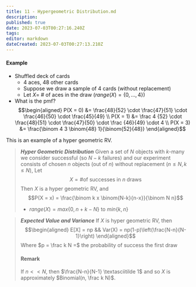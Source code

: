 ```yaml
---
title: 11 - Hypergeometric Distribution.md
description: 
published: true
date: 2023-07-03T00:27:16.240Z
tags: 
editor: markdown
dateCreated: 2023-07-03T00:27:13.210Z
---
```


#### Example
- Shuffled deck of cards
	- 4 aces, 48 other cards
	- Suppose we draw a sample of 4 cards (without replacement)
	- Let $X =$ # of aces in the draw ($range(X) = \{0, \dots, 4\}$)
- What is the pmf?
$$\begin{aligned}
	P(X = 0) &= \frac{48}{52} \cdot \frac{47}{51} \cdot \frac{46}{50} \cdot \frac{45}{49} \\
	P(X = 1) &= \frac 4 {52} \cdot \frac{48}{51} \cdot \frac{47}{50} \cdot \frac {46}{49} \cdot 4 \\
	P(X = 3) &= \frac{\binom 4 3 \binom{48} 1}{\binom{52}{48}}
\end{aligned}$$

This is an example of a hyper geometric RV.
> ***Hyper Geometric Distribution***
> Given a set of $N$ objects with $k$-many we consider successful (so $N-k$ failures) and our experiment consists of chosen $n$ objects (out of $n$) without replacement $(n \le N, k \le N)$, Let
> $$X = \text{\# of successes in $n$ draws}$$
> Then $X$ is a hyper geometric RV, and
> $$P(X = x) = \frac{\binom k x \binom{N-k}{n-x}}{\binom N n}$$
> 
> - $range(X) = max\{0, n+k - N\}$ to $min\{k, n\}$

> ***Expected Value and Variance***
> If $X$ is hyper geometric RV, then
> $$\begin{aligned}
> 	E[X] = np && Var(X) = np(1-p)\left(\frac{N-n}{N-1}\right)
> \end{aligned}$$
> Where $p = \frac k N =$ the probability of success the first draw
> 
> #### Remark
> If $n << N$, then $\frac{N-n}{N-1} \textasciitilde 1$ and so $X$ is approximately $Binomial(n, \frac k N)$.

